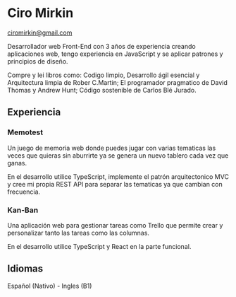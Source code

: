 # Ciro Mirkin
ciromirkin@gmail.com

Desarrollador web Front-End con 3 años de experiencia creando aplicaciones web, tengo experiencia en JavaScript y se aplicar patrones y principios de diseño.

Compre y lei libros como: Codigo limpio, Desarrollo ágil esencial y Arquitectura limpia de Rober C.Martin; El programador pragmatico de David Thomas y Andrew Hunt; Código sostenible de Carlos Blé Jurado.

## Experiencia

### Memotest

Un juego de memoria web donde puedes jugar con varias tematicas las veces que quieras sin aburrirte ya se genera un nuevo tablero cada vez que ganas.

En el desarrollo utilice TypeScript, implemente el patrón arquitectonico MVC y cree mi propia REST API para separar las tematicas ya que cambian con frecuencia.

### Kan-Ban


Una aplicación web para gestionar tareas como Trello que permite crear y personalizar tanto las tareas como las columnas.

En el desarrollo utilice TypeScript y React en la parte funcional.

## Idiomas

Español (Nativo) - Ingles (B1)
